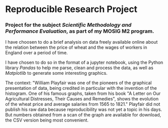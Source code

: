 # Reproducible Research Project
### Project for the subject _Scientific Methodology and Performance Evaluation_, as part of my MOSIG M2 program.
I have choosen to do a brief analysis on data freely available online about the relation between the price of wheat and the wages of workers in England over a period of time.

I have chosen to do so in the format of a jupyter notebook, using the Python library _Pandas_ to help me parse, clean and process the data, as well as _Matplotlib_ to generate some interesting graphics. 

The context: "William Playfair was one of the pioneers of the graphical presentation of data, being credited in particular with the invention of the histogram. One of his famous graphs, taken from his book "A Letter on Our Agricultural Distresses, Their Causes and Remedies", shows the evolution of the wheat price and average salaries from 1565 to 1821." Playfair did not publish his raw data because reproducibility was not yet a topic in his days. But numbers obtained from a scan of the graph are available for download, the CSV version being most convenient.

